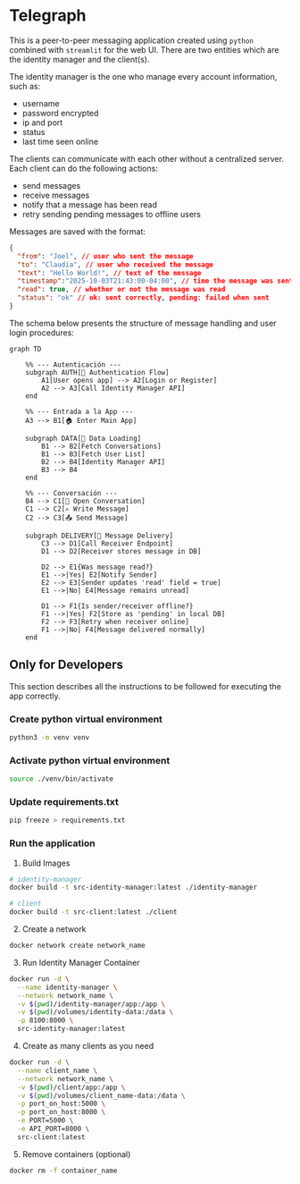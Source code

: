 # Telegraph
This is a peer-to-peer messaging application created using `python` combined with `streamlit` for the web UI. There are two entities which are the identity manager and the client(s).

The identity manager is the one who manage every account information, such as:

- username
- password encrypted
- ip and port
- status
- last time seen online

The clients can communicate with each other without a centralized server. Each client can do the following actions:

- send messages
- receive messages
- notify that a message has been read
- retry sending pending messages to offline users

Messages are saved with the format:
```json
{
  "from": "Joel", // user who sent the message
  "to": "Claudia", // user who received the message
  "text": "Hello World!", // text of the message
  "timestamp":"2025-10-03T21:43:00-04:00", // time the message was sent
  "read": true, // whether or not the message was read
  "status": "ok" // ok: sent correctly, pending: failed when sent
}
```

The schema below presents the structure of message handling and user login procedures:

```mermaid
graph TD

    %% --- Autenticación ---
    subgraph AUTH[🔐 Authentication Flow]
        A1[User opens app] --> A2[Login or Register]
        A2 --> A3[Call Identity Manager API]
    end

    %% --- Entrada a la App ---
    A3 --> B1[🏠 Enter Main App]

    subgraph DATA[📂 Data Loading]
        B1 --> B2[Fetch Conversations]
        B1 --> B3[Fetch User List]
        B2 --> B4[Identity Manager API]
        B3 --> B4
    end

    %% --- Conversación ---
    B4 --> C1[💬 Open Conversation]
    C1 --> C2[✍️ Write Message]
    C2 --> C3[📤 Send Message]

    subgraph DELIVERY[📡 Message Delivery]
        C3 --> D1[Call Receiver Endpoint]
        D1 --> D2[Receiver stores message in DB]

        D2 --> E1{Was message read?}
        E1 -->|Yes| E2[Notify Sender]
        E2 --> E3[Sender updates 'read' field = true]
        E1 -->|No| E4[Message remains unread]

        D1 --> F1{Is sender/receiver offline?}
        F1 -->|Yes| F2[Store as 'pending' in local DB]
        F2 --> F3[Retry when receiver online]
        F1 -->|No| F4[Message delivered normally]
    end

```

## Only for Developers
This section describes all the instructions to be followed for executing 
the app correctly.

### Create python virtual environment
```bash
python3 -m venv venv
```

### Activate python virtual environment
```bash
source ./venv/bin/activate
```

### Update requirements.txt
```bash
pip freeze > requirements.txt
```

### Run the application

1. Build Images
```bash
# identity-manager
docker build -t src-identity-manager:latest ./identity-manager

# client
docker build -t src-client:latest ./client
```

2. Create a network
```bash
docker network create network_name
```

3. Run Identity Manager Container
```bash
docker run -d \
  --name identity-manager \
  --network network_name \
  -v $(pwd)/identity-manager/app:/app \
  -v $(pwd)/volumes/identity-data:/data \
  -p 8100:8000 \
  src-identity-manager:latest
```

4. Create as many clients as you need
```bash
docker run -d \
  --name client_name \
  --network network_name \
  -v $(pwd)/client/app:/app \
  -v $(pwd)/volumes/client_name-data:/data \
  -p port_on_host:5000 \
  -p port_on_host:8000 \
  -e PORT=5000 \
  -e API_PORT=8000 \
  src-client:latest
```

5. Remove containers (optional)
```bash
docker rm -f container_name
```